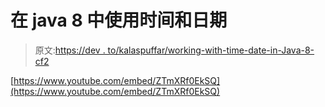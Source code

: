 # 在 java 8 中使用时间和日期

> 原文:[https://dev . to/kalaspuffar/working-with-time-date-in-Java-8-cf2](https://dev.to/kalaspuffar/working-with-time-and-date-in-java-8-cf2)

[https://www.youtube.com/embed/ZTmXRf0EkSQ](https://www.youtube.com/embed/ZTmXRf0EkSQ)